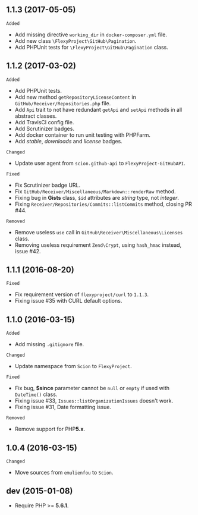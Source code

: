 ## 1.1.3 (2017-05-05)
`Added`
* Add missing directive `working_dir` in `docker-composer.yml` file.
* Add new class `\FlexyProject\GitHub\Pagination`.
* Add PHPUnit tests for `\FlexyProject\GitHub\Pagination` class.

## 1.1.2 (2017-03-02)
`Added`
* Add PHPUnit tests.
* Add new method `getRepositoryLicenseContent` in `GitHub/Receiver/Repositories.php` file.
* Add `Api` trait to not have redundant `getApi` and `setApi` methods in all abstract classes.
* Add TravisCI config file.
* Add Scrutinizer badges.
* Add docker container to run unit testing with PHPFarm.
* Add *stable*, *downloads* and *license* badges.

`Changed`
* Update user agent from `scion.github-api` to `FlexyProject-GitHubAPI`.

`Fixed`
* Fix Scrutinizer badge URL.
* Fix `GitHub/Receiver/Miscellaneous/Markdown::renderRaw` method.
* Fixing bug in **Gists** class, `$id` attributes are *string* type, not *integer*. 
* Fixing `Receiver/Repositories/Commits::listCommits` method, closing PR #44.

`Removed`
* Remove useless `use` call in `GitHub\Receiver\Miscellaneous\Licenses` class.
* Removing useless requirement `Zend\Crypt`, using `hash_hmac` instead, issue #42.

## 1.1.1 (2016-08-20)
`Fixed`
* Fix requirement version of `flexyproject/curl` to `1.1.3`.
* Fixing issue #35 with CURL default options.

## 1.1.0 (2016-03-15)
`Added`
* Add missing `.gitignore` file.

`Changed`
* Update namespace from `Scion` to `FlexyProject`.

`Fixed`
* Fix bug, **$since** parameter cannot be `null` or `empty` if used with `DateTime()` class.
* Fixing issue #33, `Issues::listOrganizationIssues` doesn't work.
* Fixing issue #31, Date formatting issue.

`Removed`
* Remove support for PHP**5.x**.

## 1.0.4 (2016-03-15)
`Changed`
* Move sources from `emulienfou` to `Scion`.

## dev (2015-01-08)
* Require PHP >= **5.6.1**.
